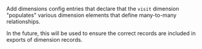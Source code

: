 Add dimensions config entries that declare that the `visit` dimension "populates" various dimension elements that define many-to-many relationships.

In the future, this will be used to ensure the correct records are included in exports of dimension records.
